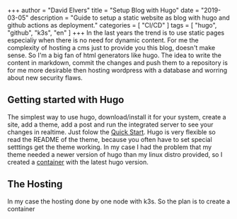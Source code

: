 +++
author = "David Elvers"
title = "Setup Blog with Hugo"
date = "2019-03-05"
description = "Guide to setup a static website as blog with hugo and github actions as deployment."
categories = [
    "CI/CD"
]
tags = [
    "hugo",
    "github",
    "k3s",
    "en"
]
+++
In the last years the trend is to use static pages especialiy when there is no need for dynamic content. For me the complexity of hosting a cms just to provide you this blog, doesn't make sense. So I'm a big fan of html generators like hugo. The idea to write the content in markdown, commit the changes and push them to a repository is for me more desirable then hosting wordpress with a database and worring about new security flaws.
## Getting started with Hugo
The simplest way to use hugo, download/install it for your system, create a site, add a theme, add a post and run the integrated server to see your changes in realtime. Just folow the [Quick Start](https://gohugo.io/getting-started/quick-start/). Hugo is very flexible so read the README of the theme, because you often have to set special setttings get the theme working. In my case I had the problem that my theme needed a newer version of hugo than my linux distro provided, so I created a [container](https://github.com/delvers/hugo/pkgs/container/hugo) with the latest hugo version.
## The Hosting
In my case the hosting done by one node with k3s. So the plan is to create a container 